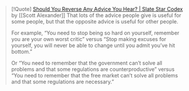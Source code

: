 > [!Quote] [Should You Reverse Any Advice You Hear? | Slate Star Codex](https://slatestarcodex.com/2014/03/24/should-you-reverse-any-advice-you-hear/) by [[Scott Alexander]]
> That lots of the advice people give is useful for some people, but that the opposite advice is useful for other people.
>
> For example, “You need to stop being so hard on yourself, remember you are your own worst critic” versus “Stop making excuses for yourself, you will never be able to change until you admit you’ve hit bottom.”
>
> Or “You need to remember that the government can’t solve all problems and that some regulations are counterproductive” versus “You need to remember that the free market can’t solve all problems and that some regulations are necessary.”

